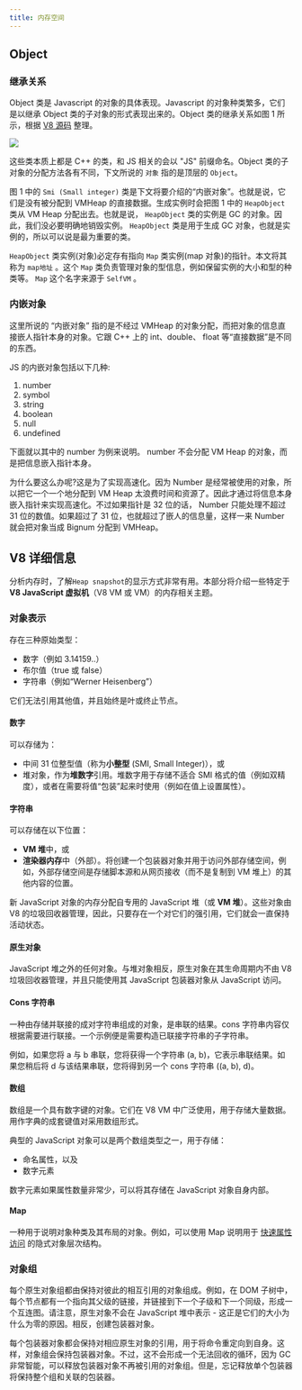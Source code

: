 ```yaml
---
title: 内存空间
---
```


## Object

### 继承关系

Object 类是 Javascript 的对象的具体表现。Javascript 的对象种类繁多，它们是以继承 Object 类的子对象的形式表现出来的。Object 类的继承关系如图 1 所示，根据 [V8 源码](https://github.com/v8/v8/blob/master/src/objects/objects.h) 整理。

<Img src='https://cosmos-x.oss-cn-hangzhou.aliyuncs.com/j1MT8i.png' legend="图1：Object 类的继承关系"/>

这些类本质上都是 C++ 的类，和 JS 相关的会以 "JS" 前缀命名。Object 类的子对象的分配方法各有不同，下文所说的 `对象` 指的是顶层的 `Object`。

图 1 中的 `Smi (Small integer)` 类是下文将要介绍的“内嵌对象”。也就是说，它们是没有被分配到 VMHeap 的直接数据。生成实例时会把图 1 中的 `HeapObject` 类从 VM Heap 分配出去。也就是说， `HeapObject` 类的实例是 GC 的对象。因此，我们没必要明确地销毁实例。 `HeapObject` 类是用于生成 GC 对象，也就是实例的，所以可以说是最为重要的类。

`HeapObject` 类实例(对象)必定存有指向 `Map` 类实例(map 对象)的指针。本文将其称为 `map地址` 。这个 `Map` 类负责管理对象的型信息，例如保留实例的大小和型的种类等。 `Map` 这个名字来源于 `SelfVM` 。

### 内嵌对象

这里所说的 “内嵌对象” 指的是不经过 VMHeap 的对象分配，而把对象的信息直接嵌人指针本身的对象。它跟 C++ 上的 int、double、 float 等“直接数据”是不同的东西。

JS 的内嵌对象包括以下几种:

1. number
2. symbol
3. string
4. boolean
5. null
6. undefined

下面就以其中的 number 为例来说明。 number 不会分配 VM Heap 的对象，而是把信息嵌入指针本身。

为什么要这么办呢?这是为了实现高速化。因为 Number 是经常被使用的对象，所以把它一个一个地分配到 VM Heap 太浪费时间和资源了。因此才通过将信息本身嵌入指针来实现高速化。不过如果指针是 32 位的话， Number 只能处理不超过 31 位的数值。如果超过了 31 位，也就超过了嵌人的信息量，这样一来 Number 就会把对象当成 Bignum 分配到 VMHeap。

## V8 详细信息

分析内存时，了解`Heap snapshot`的显示方式非常有用。本部分将介绍一些特定于 **V8 JavaScript 虚拟机**（V8 VM 或 VM）的内存相关主题。

### 对象表示

存在三种原始类型：

- 数字（例如 3.14159..）
- 布尔值（true 或 false）
- 字符串（例如“Werner Heisenberg”）

它们无法引用其他值，并且始终是叶或终止节点。

#### 数字

可以存储为：

- 中间 31 位整型值（称为**小整型** (SMI, Small Integer)），或
- 堆对象，作为**堆数字**引用。堆数字用于存储不适合 SMI 格式的值（例如双精度），或者在需要将值“包装”起来时使用（例如在值上设置属性）。

#### 字符串

可以存储在以下位置：

- **VM 堆**中，或
- **渲染器内存**中（外部）。将创建一个包装器对象并用于访问外部存储空间，例如，外部存储空间是存储脚本源和从网页接收（而不是复制到 VM 堆上）的其他内容的位置。

新 JavaScript 对象的内存分配自专用的 JavaScript 堆（或 **VM 堆**）。这些对象由 V8 的垃圾回收器管理，因此，只要存在一个对它们的强引用，它们就会一直保持活动状态。

#### 原生对象

JavaScript 堆之外的任何对象。与堆对象相反，原生对象在其生命周期内不由 V8 垃圾回收器管理，并且只能使用其 JavaScript 包装器对象从 JavaScript 访问。

#### Cons 字符串

一种由存储并联接的成对字符串组成的对象，是串联的结果。cons 字符串内容仅根据需要进行联接。一个示例便是需要构造已联接字符串的子字符串。

例如，如果您将 a 与 b 串联，您将获得一个字符串 (a, b)，它表示串联结果。如果您稍后将 d 与该结果串联，您将得到另一个 cons 字符串 ((a, b), d)。

#### 数组

数组是一个具有数字键的对象。它们在 V8 VM 中广泛使用，用于存储大量数据。用作字典的成套键值对采用数组形式。

典型的 JavaScript 对象可以是两个数组类型之一，用于存储：

- 命名属性，以及
- 数字元素

数字元素如果属性数量非常少，可以将其存储在 JavaScript 对象自身内部。

#### Map

一种用于说明对象种类及其布局的对象。例如，可以使用 Map 说明用于 [快速属性访问](https://developers.google.com/v8/design.html#prop_access) 的隐式对象层次结构。

### 对象组

每个原生对象组都由保持对彼此的相互引用的对象组成。例如，在 DOM 子树中，每个节点都有一个指向其父级的链接，并链接到下一个子级和下一个同级，形成一个互连图。请注意，原生对象不会在 JavaScript 堆中表示 - 这正是它们的大小为什么为零的原因。相反，创建包装器对象。

每个包装器对象都会保持对相应原生对象的引用，用于将命令重定向到自身。这样，对象组会保持包装器对象。不过，这不会形成一个无法回收的循环，因为 GC 非常智能，可以释放包装器对象不再被引用的对象组。但是，忘记释放单个包装器将保持整个组和关联的包装器。
